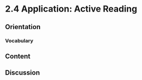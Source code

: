 # 2.4 Application: Active Reading

## Orientation

### Vocabulary

## Content

## Discussion

## 



